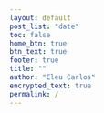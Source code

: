 ```yaml
---
layout: default
post_list: "date"
toc: false
home_btn: true
btn_text: true
footer: true
title: ""
author: "Eleu Carlos"
encrypted_text: true
permalink: /
---
```

